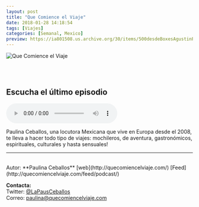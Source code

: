 ```yaml
---
layout: post
title: "Que Comience el Viaje"
date: 2018-01-28 14:18:54
tags: [Viajes]
categories: [Semanal, Mexico]
preview: https://ia801508.us.archive.org/30/items/500desdeBoxesAgustinPalmeiro/300Logo-Paulina-Ceballos%20-%20Paulina%20Ceballos.jpg
---
```


![Que Comience el Viaje](https://ia601508.us.archive.org/30/items/500desdeBoxesAgustinPalmeiro/500Logo-Paulina-Ceballos%20-%20Paulina%20Ceballos.jpg)

<br/>
<br/>

## Escucha el último episodio

<!--reproductor-feed=http://quecomiencelviaje.com/feed/podcast/-->
<!--reproductor-start-->
<audio id="audio" preload="auto" controls="" src="http://media.blubrry.com/que_comience_el_viaje/content.blubrry.com/que_comience_el_viaje/PauCast_0111_15_Consejos_para_viajar_con_poco_dinero.mp3"></audio>
<!--reproductor-end-->

Paulina Ceballos, una locutora Mexicana que vive en Europa desde el 2008, te lleva a hacer todo tipo de viajes: mochileros, de aventura, gastronómicos, espirituales, culturales y hasta sensuales!  

_ _ _
<br>
Autor: **Paulina Ceballos**  
[web](http://quecomiencelviaje.com/)  
[Feed](http://quecomiencelviaje.com/feed/podcast/)  



**Contacta:**  
Twitter: [@LaPausCeballos](https://twitter.com/LaPausCeballos)  
Correo: [paulina@quecomiencelviaje.com](mailto:paulina@quecomiencelviaje.com)  

